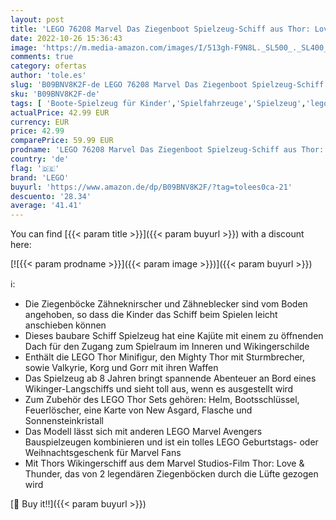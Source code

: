 ```yaml
---
layout: post
title: 'LEGO 76208 Marvel Das Ziegenboot Spielzeug-Schiff aus Thor: Love & Thunder  Avengers-Set zum Bauen mit Minifiguren und Sturmbrecher  Geschenk zu Weihnachten'
date: 2022-10-26 15:36:43
image: 'https://m.media-amazon.com/images/I/513gh-F9N8L._SL500_._SL400_.jpg'
comments: true
category: ofertas
author: 'tole.es'
slug: 'B09BNV8K2F-de LEGO 76208 Marvel Das Ziegenboot Spielzeug-Schiff aus...'
sku: 'B09BNV8K2F-de'
tags: [ 'Boote-Spielzeug für Kinder','Spielfahrzeuge','Spielzeug','lego','🇩🇪', ]
actualPrice: 42.99 EUR
currency: EUR
price: 42.99
comparePrice: 59.99 EUR
prodname: 'LEGO 76208 Marvel Das Ziegenboot Spielzeug-Schiff aus Thor: Love & Thunder  Avengers-Set zum Bauen mit Minifiguren und Sturmbrecher  Geschenk zu Weihnachten'
country: 'de'
flag: '🇩🇪'
brand: 'LEGO'
buyurl: 'https://www.amazon.de/dp/B09BNV8K2F/?tag=tolees0ca-21'
descuento: '28.34'
average: '41.41'
---
```


You can find [{{< param title >}}]({{< param buyurl >}}) with a discount here:

[![{{< param prodname >}}]({{< param image >}})]({{< param buyurl >}})

ℹ️:

- Die Ziegenböcke Zähneknirscher und Zähneblecker sind vom Boden angehoben, so dass die Kinder das Schiff beim Spielen leicht anschieben können
- Dieses baubare Schiff Spielzeug hat eine Kajüte mit einem zu öffnenden Dach für den Zugang zum Spielraum im Inneren und Wikingerschilde
- Enthält die LEGO Thor Minifigur, den Mighty Thor mit Sturmbrecher, sowie Valkyrie, Korg und Gorr mit ihren Waffen
- Das Spielzeug ab 8 Jahren bringt spannende Abenteuer an Bord eines Wikinger-Langschiffs und sieht toll aus, wenn es ausgestellt wird
- Zum Zubehör des LEGO Thor Sets gehören: Helm, Bootsschlüssel, Feuerlöscher, eine Karte von New Asgard, Flasche und Sonnensteinkristall
- Das Modell lässt sich mit anderen LEGO Marvel Avengers Bauspielzeugen kombinieren und ist ein tolles LEGO Geburtstags- oder Weihnachtsgeschenk für Marvel Fans
- Mit Thors Wikingerschiff aus dem Marvel Studios-Film Thor: Love & Thunder, das von 2 legendären Ziegenböcken durch die Lüfte gezogen wird

[🛒 Buy it!!]({{< param buyurl >}})

